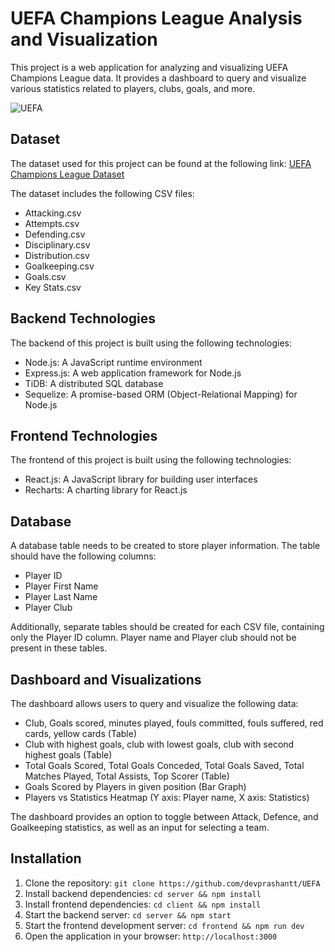 # UEFA Champions League Analysis and Visualization

This project is a web application for analyzing and visualizing UEFA Champions League data. It provides a dashboard to query and visualize various statistics related to players, clubs, goals, and more.

![UEFA](https://ik.imagekit.io/officialprashant/UEFA_Mko4a1cT_.png?updatedAt=1689251328803)

## Dataset

The dataset used for this project can be found at the following link: [UEFA Champions League Dataset](https://www.kaggle.com/datasets/azminetoushikwasi/ucl-202122-uefa-champions-league)

The dataset includes the following CSV files:

- Attacking.csv
- Attempts.csv
- Defending.csv
- Disciplinary.csv
- Distribution.csv
- Goalkeeping.csv
- Goals.csv
- Key Stats.csv

## Backend Technologies

The backend of this project is built using the following technologies:

- Node.js: A JavaScript runtime environment
- Express.js: A web application framework for Node.js
- TiDB: A distributed SQL database
- Sequelize: A promise-based ORM (Object-Relational Mapping) for Node.js

## Frontend Technologies

The frontend of this project is built using the following technologies:

- React.js: A JavaScript library for building user interfaces
- Recharts: A charting library for React.js

## Database

A database table needs to be created to store player information. The table should have the following columns:

- Player ID 
- Player First Name
- Player Last Name
- Player Club

Additionally, separate tables should be created for each CSV file, containing only the Player ID column. Player name and Player club should not be present in these tables.

## Dashboard and Visualizations

The dashboard allows users to query and visualize the following data:

- Club, Goals scored, minutes played, fouls committed, fouls suffered, red cards, yellow cards (Table)
- Club with highest goals, club with lowest goals, club with second highest goals (Table)
- Total Goals Scored, Total Goals Conceded, Total Goals Saved, Total Matches Played, Total Assists, Top Scorer (Table)
- Goals Scored by Players in given position (Bar Graph)
- Players vs Statistics Heatmap (Y axis: Player name, X axis: Statistics)

The dashboard provides an option to toggle between Attack, Defence, and Goalkeeping statistics, as well as an input for selecting a team.

## Installation

1. Clone the repository: `git clone https://github.com/devprashantt/UEFA`
2. Install backend dependencies: `cd server && npm install`
3. Install frontend dependencies: `cd client && npm install`
4. Start the backend server: `cd server && npm start`
5. Start the frontend development server: `cd frontend && npm run dev`
6. Open the application in your browser: `http://localhost:3000`

